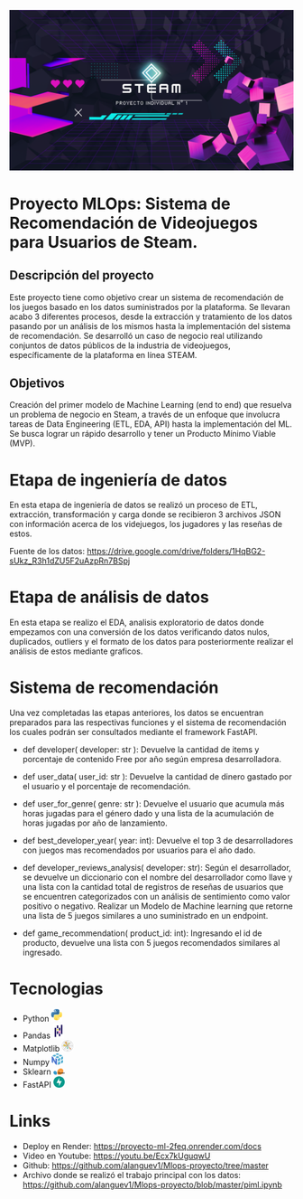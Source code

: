 ![steam](clean_datasets/steam.png)


# Proyecto MLOps: Sistema de Recomendación de Videojuegos para Usuarios de Steam.

## Descripción del proyecto
Este proyecto tiene como objetivo crear un sistema de recomendación de los juegos basado en los datos suministrados por la plataforma. Se llevaran acabo 3 diferentes procesos, desde la extracción y tratamiento de los datos pasando por un análisis de los mismos hasta la implementación del sistema de recomendación. Se desarrolló un caso de negocio real utilizando conjuntos de datos públicos de la industria de videojuegos, específicamente de la plataforma en línea STEAM. 

## Objetivos
Creación del primer modelo de Machine Learning (end to end) que resuelva un problema de negocio en Steam, a través de un enfoque que involucra tareas de Data Engineering (ETL, EDA, API) hasta la implementación del ML. Se busca lograr un rápido desarrollo y tener un Producto Mínimo Viable (MVP).

# Etapa de ingeniería de datos
En esta etapa de ingeniería de datos se realizó un proceso de ETL, extracción, transformación y carga donde se recibieron 3 archivos JSON con información acerca de los videjuegos, los jugadores y las reseñas de estos.

Fuente de los datos: https://drive.google.com/drive/folders/1HqBG2-sUkz_R3h1dZU5F2uAzpRn7BSpj

# Etapa de análisis de datos
En esta etapa se realizo el EDA, analisis exploratorio de datos donde empezamos con una conversión de los datos verificando datos nulos, duplicados, outliers y el formato de los datos para posteriormente realizar el análisis de estos mediante graficos.

# Sistema de recomendación
Una vez completadas las etapas anteriores, los datos se encuentran preparados para las respectivas funciones y el sistema de recomendación los cuales podrán ser consultados mediante el framework FastAPI.


- def developer( developer: str ): Devuelve la cantidad de items y porcentaje de contenido Free por año según empresa desarrolladora.

- def user_data( user_id: str ): Devuelve la cantidad de dinero gastado por el usuario y el porcentaje de recomendación.

- def user_for_genre( genre: str ): Devuelve el usuario que acumula más horas jugadas para el género dado y una lista de la acumulación de horas jugadas por año de lanzamiento.

- def best_developer_year( year: int): Devuelve el top 3 de desarrolladores con juegos mas recomendados por usuarios para el año dado.

- def developer_reviews_analysis( developer: str): Según el desarrollador, se devuelve un diccionario con el nombre del desarrollador como llave y una lista con la cantidad total de registros de reseñas de usuarios que se encuentren categorizados con un análisis de sentimiento como valor positivo o negativo.
Realizar un Modelo de Machine learning que retorne una lista de 5 juegos similares a uno suministrado en un endpoint.

- def game_recommendation( product_id: int): Ingresando el id de producto, devuelve una lista con 5 juegos recomendados similares al ingresado.

# Tecnologias
- Python <img src="clean_datasets/logopython.png" alt="Python" width="20"/>
- Pandas <img src="clean_datasets/logopandas.png" alt="Python" width="20"/>
- Matplotlib <img src="clean_datasets/logompl.png" alt="Python" width="20"/>
- Numpy <img src="clean_datasets/logonumpy.svg" alt="Python" width="20"/>
- Sklearn <img src="clean_datasets/logosk.png" alt="Python" width="20"/>
- FastAPI <img src="clean_datasets/logofastapi.png" alt="Python" width="20"/>

# Links
- Deploy en Render: https://proyecto-ml-2feq.onrender.com/docs
- Video en Youtube: https://youtu.be/Ecx7kUguqwU
- Github: https://github.com/alanguev1/Mlops-proyecto/tree/master
- Archivo donde se realizó el trabajo principal con los datos: https://github.com/alanguev1/Mlops-proyecto/blob/master/piml.ipynb

